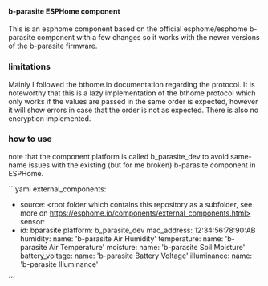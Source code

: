 #### b-parasite ESPHome component

This is an esphome component based on the official esphome/esphome b-parasite component with a few changes so it works with the newer versions of the b-parasite firmware. 

### limitations 

Mainly I followed the bthome.io documentation regarding the protocol. It is noteworthy that this is a lazy implementation of the bthome protocol which only works if the values are passed in the same order is expected, however it will show errors in case that the order is not as expected. There is also no encryption implemented.

### how to use

note that the component platform is called b_parasite_dev to avoid same-name issues with the existing (but for me broken) b-parasite component in ESPHome.

´´´yaml
external_components:
  - source: <root folder which contains this repository as a subfolder, see more on https://esphome.io/components/external_components.html>
sensor:
  - id: bparasite
    platform: b_parasite_dev
    mac_address: 12:34:56:78:90:AB
    humidity:
      name: 'b-parasite Air Humidity'
    temperature:
      name: 'b-parasite Air Temperature'
    moisture:
      name: 'b-parasite Soil Moisture'
    battery_voltage:
      name: 'b-parasite Battery Voltage'
    illuminance:
      name: 'b-parasite Illuminance'

´´´